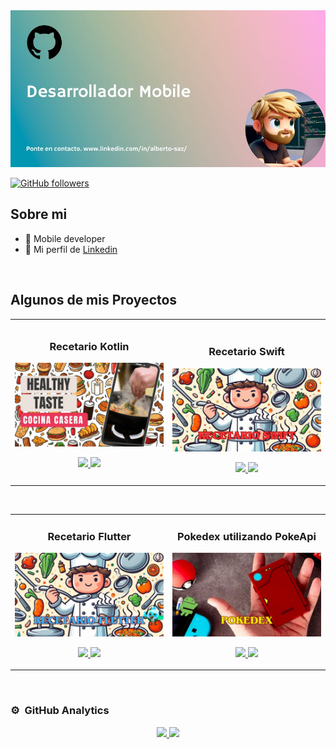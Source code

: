
<img src="https://raw.githubusercontent.com/4lbertoS4z/imagenes-para-proyectos/main/logo2.png" width="600">


[![GitHub followers](https://img.shields.io/github/followers/4lbertoS4z?style=social)](https://github.com/4lbertoS4z)

## Sobre mi

- 📲 Mobile developer
- 🎥 Mi perfil de [Linkedin](https://www.linkedin.com/in/alberto-saz/)
<br>

## Algunos de mis Proyectos
<table>
<tr>
<td width="50%">
<h3 align="center">Recetario Kotlin</h3>
<div align="center">
<a href="https://github.com/4lbertoS4z/hyh_proyecto_final_android" target="_blank"><img src="https://raw.githubusercontent.com/4lbertoS4z/imagenes-para-proyectos/main/recetario%20kotlin.png" width="400" alt="Recetario API Kotlin"></a>
<p>
<a href="https://github.com/4lbertoS4z/hyh_proyecto_final_android" target="_blank">
<img src="https://img.shields.io/badge/CÓDIGO-ff9?style=for-the-badge&logo=github&logoColor=black">
</a>
<a href="https://youtu.be/dc4iy4jIjZs" target="_blank">
<img src="https://img.shields.io/badge/-Youtube-green?style=for-the-badge&color=fbfc40">
</a>
</p>
</div>
                                                                                      
</td>

<td width="50%">
               <br>
<h3 align="center">Recetario Swift</h3>
<div align="center">                                       
<a href="https://github.com/4lbertoS4z/HealthyTaste-ProyectoFinal-SwiftUI" target="_blank"><img src="https://raw.githubusercontent.com/4lbertoS4z/imagenes-para-proyectos/main/Recetario%20Swift.png" width="400" alt="Recetario API SwiftUi"></a>
<br>
<p>
<a href="https://github.com/4lbertoS4z/HealthyTaste-ProyectoFinal-SwiftUI" target="_blank">
<img src="https://img.shields.io/badge/C%C3%93DIGO-80ffaa?style=for-the-badge&logo=github&logoColor=black">
</a>
<a href="https://youtu.be/3TiBAIRgYyc" target="_blank">
<img src="https://img.shields.io/badge/-Youtube-green?style=for-the-badge&color=3fFD7f">
</a>
</p>
</div>                                                             
</table>                                                                                 
</div>
<br>

<table>
<tr>
<td width="50%">
<h3 align="center">Recetario Flutter</h3>
<div align="center">
<a href="https://github.com/4lbertoS4z/HealthyTaste-ProyectoFinal-Flutter" target="_blank"><img src="https://raw.githubusercontent.com/4lbertoS4z/imagenes-para-proyectos/main/Recetario%20Flutter.png" width="400" alt="Recetari API Flutter"></a>
<p>
<a href="https://github.com/4lbertoS4z/HealthyTaste-ProyectoFinal-Flutter" target="_blank">
<img src="https://img.shields.io/badge/CÓDIGO-ff9?style=for-the-badge&logo=github&logoColor=black">
</a>
<a href="https://youtu.be/XC2COnWGTQE" target="_blank">
<img src="https://img.shields.io/badge/-Youtube-green?style=for-the-badge&color=fbfc40">
</a>
</p>
</div>
                                                                                      
</td>       

<td width="50%">
<h3 align="center">Pokedex utilizando PokeApi</h3>
<div align="center">
<a href="https://github.com/4lbertoS4z/Pokedex-MVVM-PokeAPI" target="_blank"><img src="https://raw.githubusercontent.com/4lbertoS4z/imagenes-para-proyectos/main/pokeapi.png" width="400" alt="PokeApi"></a>
<p>
<a href="https://github.com/4lbertoS4z/Pokedex-MVVM-PokeAPI" target="_blank">
<img src="https://img.shields.io/badge/C%C3%93DIGO-cfaae0?style=for-the-badge&logo=github&logoColor=black">
</a>
<a href="https://youtu.be/oKuqqM5oolk" target="_blank">
<img src="https://img.shields.io/badge/-Youtube-green?style=for-the-badge&color=ff00f4">
</a>
</p>
</div>                                                                                 
</td>  
</table>                                                                                 
</div>
<br>

### ⚙️ &nbsp;GitHub Analytics

<p align="center">
<a href="https://github.com/4lbertoS4z">
  <img height="180em" src="https://github-readme-stats-eight-theta.vercel.app/api?username=4lbertoS4z&show_icons=true&theme=algolia&include_all_commits=true&count_private=true"/>
  <img height="180em" src="https://github-readme-stats-eight-theta.vercel.app/api/top-langs/?username=4lbertoS4z&layout=compact&langs_count=8&theme=algolia"/>
</a>
</p>
